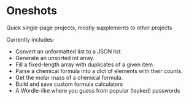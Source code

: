# Oneshots
Quick single-page projects, mostly supplements to other projects

Currently includes:

- Convert an unformatted list to a JSON list.
- Generate an unsorted int array.
- Fill a fixed-length array with duplicates of a given item.
- Parse a chemical formula into a dict of elements with their counts.
- Get the molar mass of a chemical formula.
- Build and save custom formula calculators
- A Wordle-like where you guess from popular (leaked) passwords
